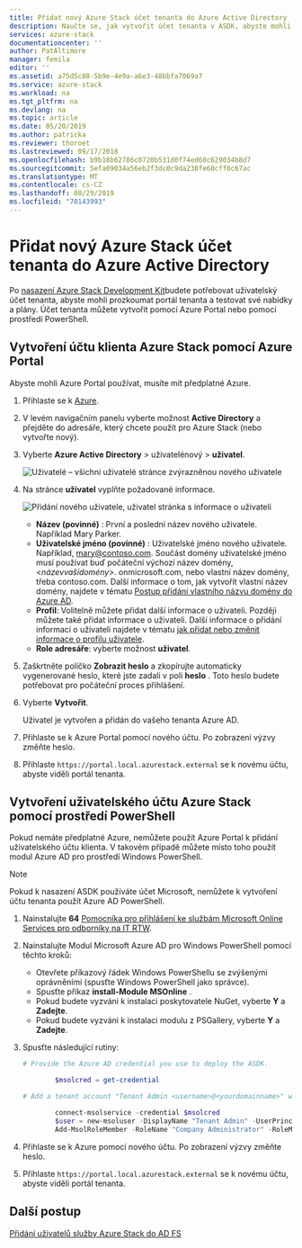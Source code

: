 ```yaml
---
title: Přidat nový Azure Stack účet tenanta do Azure Active Directory | Microsoft Docs
description: Naučte se, jak vytvořit účet tenanta v ASDK, abyste mohli prozkoumat portál tenanta.
services: azure-stack
documentationcenter: ''
author: PatAltimore
manager: femila
editor: ''
ms.assetid: a75d5c88-5b9e-4e9a-a6e3-48bbfa7069a7
ms.service: azure-stack
ms.workload: na
ms.tgt_pltfrm: na
ms.devlang: na
ms.topic: article
ms.date: 05/20/2019
ms.author: patricka
ms.reviewer: thoroet
ms.lastreviewed: 09/17/2018
ms.openlocfilehash: b9b18b62786c0720b531d0f74ed68c629034b8d7
ms.sourcegitcommit: 5efa09034a56eb2f3dc0c9da238fe60cff0c67ac
ms.translationtype: MT
ms.contentlocale: cs-CZ
ms.lasthandoff: 08/29/2019
ms.locfileid: "70143993"
---
```

# <a name="add-a-new-azure-stack-tenant-account-in-azure-active-directory"></a>Přidat nový Azure Stack účet tenanta do Azure Active Directory


Po [nasazení Azure Stack Development Kit](../asdk/asdk-install.md)budete potřebovat uživatelský účet tenanta, abyste mohli prozkoumat portál tenanta a testovat své nabídky a plány. Účet tenanta můžete vytvořit pomocí Azure Portal nebo pomocí prostředí PowerShell.



## <a name="create-an-azure-stack-tenant-account-by-using-the-azure-portal"></a>Vytvoření účtu klienta Azure Stack pomocí Azure Portal

Abyste mohli Azure Portal používat, musíte mít předplatné Azure.

1. Přihlaste se k [Azure](https://portal.azure.com).
2. V levém navigačním panelu vyberte možnost **Active Directory** a přejděte do adresáře, který chcete použít pro Azure Stack (nebo vytvořte nový).
3. Vyberte **Azure Active Directory** > uživatelénový > **uživatel**.

    ![Uživatelé – všichni uživatelé stránce zvýrazněnou nového uživatele](media/azure-stack-add-new-user-aad/new-user-all-users.png)

4. Na stránce **uživatel** vyplňte požadované informace.

    ![Přidání nového uživatele, uživatel stránka s informace o uživateli](media/azure-stack-add-new-user-aad/new-user-user.png)

   - **Název (povinné)** : První a poslední název nového uživatele. Například Mary Parker.
   - **Uživatelské jméno (povinné)** : Uživatelské jméno nového uživatele. Například, mary@contoso.com.
       Součást domény uživatelské jméno musí používat buď počáteční výchozí název domény, <_názevvašídomény_>. onmicrosoft.com, nebo vlastní název domény, třeba contoso.com. Další informace o tom, jak vytvořit vlastní název domény, najdete v tématu [Postup přidání vlastního názvu domény do Azure AD](/azure/active-directory/fundamentals/add-custom-domain).
   - **Profil**: Volitelně můžete přidat další informace o uživateli. Později můžete také přidat informace o uživateli. Další informace o přidání informací o uživateli najdete v tématu [jak přidat nebo změnit informace o profilu uživatele](/azure/active-directory/fundamentals/active-directory-users-profile-azure-portal).
   - **Role adresáře**: vyberte možnost **uživatel**.

5. Zaškrtněte políčko **Zobrazit heslo** a zkopírujte automaticky vygenerované heslo, které jste zadali v poli **heslo** . Toto heslo budete potřebovat pro počáteční proces přihlášení.

6. Vyberte **Vytvořit**.

    Uživatel je vytvořen a přidán do vašeho tenanta Azure AD.

7. Přihlaste se k Azure Portal pomocí nového účtu. Po zobrazení výzvy změňte heslo.
8. Přihlaste `https://portal.local.azurestack.external` se k novému účtu, abyste viděli portál tenanta.

## <a name="create-an-azure-stack-user-account-using-powershell"></a>Vytvoření uživatelského účtu Azure Stack pomocí prostředí PowerShell

Pokud nemáte předplatné Azure, nemůžete použít Azure Portal k přidání uživatelského účtu klienta. V takovém případě můžete místo toho použít modul Azure AD pro prostředí Windows PowerShell.

> [!NOTE]
> Pokud k nasazení ASDK používáte účet Microsoft, nemůžete k vytvoření účtu tenanta použít Azure AD PowerShell.

1. Nainstalujte **64** [Pomocníka pro přihlášení ke službám Microsoft Online Services pro odborníky na IT RTW](https://go.microsoft.com/fwlink/p/?LinkId=286152).

2. Nainstalujte Modul Microsoft Azure AD pro Windows PowerShell pomocí těchto kroků:

    - Otevřete příkazový řádek Windows PowerShellu se zvýšenými oprávněními (spusťte Windows PowerShell jako správce).
    - Spusťte příkaz **install-Module MSOnline** .
    - Pokud budete vyzváni k instalaci poskytovatele NuGet, vyberte **Y** a **Zadejte**.
    - Pokud budete vyzváni k instalaci modulu z PSGallery, vyberte **Y** a **Zadejte**.

3. Spusťte následující rutiny:

    ```powershell
    # Provide the Azure AD credential you use to deploy the ASDK.

            $msolcred = get-credential

    # Add a tenant account "Tenant Admin <username>@<yourdomainname>" with the initial password "<password>".

            connect-msolservice -credential $msolcred
            $user = new-msoluser -DisplayName "Tenant Admin" -UserPrincipalName <username>@<yourdomainname> -Password <password>
            Add-MsolRoleMember -RoleName "Company Administrator" -RoleMemberType User -RoleMemberObjectId $user.ObjectId

    ```

1. Přihlaste se k Azure pomocí nového účtu. Po zobrazení výzvy změňte heslo.
2. Přihlaste `https://portal.local.azurestack.external` se k novému účtu, abyste viděli portál tenanta.

## <a name="next-steps"></a>Další postup

[Přidání uživatelů služby Azure Stack do AD FS](azure-stack-add-users-adfs.md)
